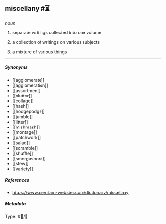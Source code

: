 
## miscellany  #⏳

_noun_

1. separate writings collected into one volume

2. a collection of writings on various subjects

3. a mixture of various things

___

##### Synonyms

-   [[agglomerate]]
-   [[agglomeration]]
-   [[assortment]]
-   [[clutter]]
-   [[collage]]
-   [[hash]]
-   [[hodgepodge]]
-   [[jumble]]
-   [[litter]]
-   [[mishmash]]
-   [[montage]]
-   [[patchwork]]
-   [[salad]]
-   [[scramble]]
-   [[shuffle]]
-   [[smorgasbord]]
-   [[stew]]
-   [[variety]]

##### References 

- https://www.merriam-webster.com/dictionary/miscellany

##### Metadata

Type: #💬/💬 
